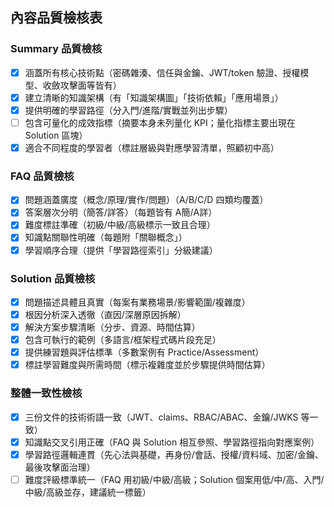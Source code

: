 ## 內容品質檢核表

### Summary 品質檢核
- [x] 涵蓋所有核心技術點（密碼雜湊、信任與金鑰、JWT/token 驗證、授權模型、收斂攻擊面等皆有）
- [x] 建立清晰的知識架構（有「知識架構圖」「技術依賴」「應用場景」）
- [x] 提供明確的學習路徑（分入門/進階/實戰並列出步驟）
- [ ] 包含可量化的成效指標（摘要本身未列量化 KPI；量化指標主要出現在 Solution 區塊）
- [x] 適合不同程度的學習者（標註層級與對應學習清單，照顧初中高）

### FAQ 品質檢核
- [x] 問題涵蓋廣度（概念/原理/實作/問題）（A/B/C/D 四類均覆蓋）
- [x] 答案層次分明（簡答/詳答）（每題皆有 A簡/A詳）
- [x] 難度標註準確（初級/中級/高級標示一致且合理）
- [x] 知識點關聯性明確（每題附「關聯概念」）
- [x] 學習順序合理（提供「學習路徑索引」分級建議）

### Solution 品質檢核
- [x] 問題描述具體且真實（每案有業務場景/影響範圍/複雜度）
- [x] 根因分析深入透徹（直因/深層原因拆解）
- [x] 解決方案步驟清晰（分步、資源、時間估算）
- [x] 包含可執行的範例（多語言/框架程式碼片段充足）
- [x] 提供練習題與評估標準（多數案例有 Practice/Assessment）
- [x] 標註學習難度與所需時間（標示複雜度並於步驟提供時間估算）

### 整體一致性檢核
- [x] 三份文件的技術術語一致（JWT、claims、RBAC/ABAC、金鑰/JWKS 等一致）
- [x] 知識點交叉引用正確（FAQ 與 Solution 相互參照、學習路徑指向對應案例）
- [x] 學習路徑邏輯連貫（先心法與基礎，再身份/會話、授權/資料域、加密/金鑰、最後攻擊面治理）
- [ ] 難度評級標準統一（FAQ 用初級/中級/高級；Solution 個案用低/中/高、入門/中級/高級並存，建議統一標籤）